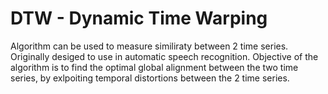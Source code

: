 # DTW - Dynamic Time Warping

Algorithm can be used to measure similiraty between 2 time series. Originally desiged to use in automatic speech recognition. Objective of the algorithm is to find the optimal global alignment between the two time series, by exlpoiting temporal distortions between the 2 time series.

